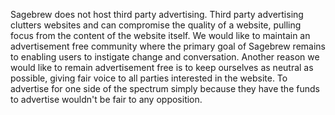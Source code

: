 Sagebrew does not host third party advertising. Third party 
advertising clutters websites and can compromise the quality of a website, 
pulling focus from the content of the website itself. We would like to 
maintain an advertisement free community where the primary goal of Sagebrew remains to
enabling users to instigate change and conversation. Another 
reason we would like to remain advertisement free is to keep ourselves as 
neutral as possible, giving fair voice to all parties interested in the 
website. To advertise for one side of the spectrum simply because they
have the funds to advertise wouldn't be fair to any opposition. 
